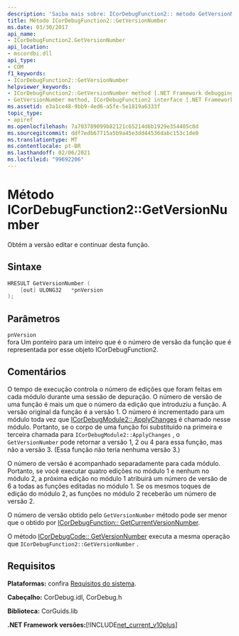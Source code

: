```yaml
---
description: 'Saiba mais sobre: ICorDebugFunction2:: método GetVersionNumber'
title: Método ICorDebugFunction2::GetVersionNumber
ms.date: 03/30/2017
api_name:
- ICorDebugFunction2.GetVersionNumber
api_location:
- mscordbi.dll
api_type:
- COM
f1_keywords:
- ICorDebugFunction2::GetVersionNumber
helpviewer_keywords:
- ICorDebugFunction2::GetVersionNumber method [.NET Framework debugging]
- GetVersionNumber method, ICorDebugFunction2 interface [.NET Framework debugging]
ms.assetid: e3a1ce48-9bb9-4ed6-a5fe-5e1819a6333f
topic_type:
- apiref
ms.openlocfilehash: 7a703789099b82121c65214d6b1929e354405c8d
ms.sourcegitcommit: ddf7edb67715a5b9a45e3dd44536dabc153c1de0
ms.translationtype: MT
ms.contentlocale: pt-BR
ms.lasthandoff: 02/06/2021
ms.locfileid: "99692206"
---
```

# <a name="icordebugfunction2getversionnumber-method"></a>Método ICorDebugFunction2::GetVersionNumber

Obtém a versão editar e continuar desta função.  
  
## <a name="syntax"></a>Sintaxe  
  
```cpp  
HRESULT GetVersionNumber (  
    [out] ULONG32   *pnVersion  
);  
```  
  
## <a name="parameters"></a>Parâmetros  

 `pnVersion`  
 fora Um ponteiro para um inteiro que é o número de versão da função que é representada por esse objeto ICorDebugFunction2.  
  
## <a name="remarks"></a>Comentários  

 O tempo de execução controla o número de edições que foram feitas em cada módulo durante uma sessão de depuração. O número de versão de uma função é mais um que o número da edição que introduziu a função. A versão original da função é a versão 1. O número é incrementado para um módulo toda vez que [ICorDebugModule2:: ApplyChanges](icordebugmodule2-applychanges-method.md) é chamado nesse módulo. Portanto, se o corpo de uma função foi substituído na primeira e terceira chamada para `ICorDebugModule2::ApplyChanges` , o `GetVersionNumber` pode retornar a versão 1, 2 ou 4 para essa função, mas não a versão 3. (Essa função não teria nenhuma versão 3.)  
  
 O número de versão é acompanhado separadamente para cada módulo. Portanto, se você executar quatro edições no módulo 1 e nenhum no módulo 2, a próxima edição no módulo 1 atribuirá um número de versão de 6 a todas as funções editadas no módulo 1. Se os mesmos toques de edição do módulo 2, as funções no módulo 2 receberão um número de versão 2.  
  
 O número de versão obtido pelo `GetVersionNumber` método pode ser menor que o obtido por [ICorDebugFunction:: GetCurrentVersionNumber](icordebugfunction-getcurrentversionnumber-method.md).  
  
 O método [ICorDebugCode:: GetVersionNumber](icordebugcode-getversionnumber-method.md) executa a mesma operação que `ICorDebugFunction2::GetVersionNumber` .  
  
## <a name="requirements"></a>Requisitos  

 **Plataformas:** confira [Requisitos do sistema](../../get-started/system-requirements.md).  
  
 **Cabeçalho:** CorDebug.idl, CorDebug.h  
  
 **Biblioteca:** CorGuids.lib  
  
 **.NET Framework versões:**[!INCLUDE[net_current_v10plus](../../../../includes/net-current-v10plus-md.md)]
